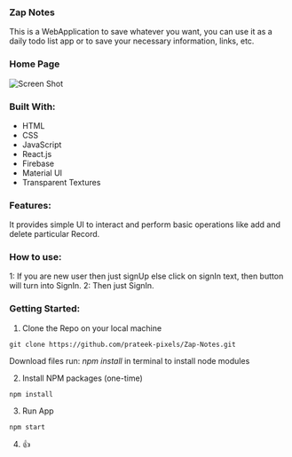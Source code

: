 ### Zap Notes
This is a WebApplication to save whatever you want, you can use it as a daily todo list app or to save your necessary information, links, etc.

### Home Page
![Screen Shot](https://i.ibb.co/8KmH1jd/Screenshot-578.png)

### Built With:
* HTML
* CSS
* JavaScript
* React.js
* Firebase
* Material UI
* Transparent Textures

### Features:
It provides simple UI to interact and perform basic operations like add and delete particular Record.

### How to use:
1: If you are new user then just signUp
else click on signIn text, then button will turn into SignIn.
2: Then just SignIn.

### Getting Started:

1. Clone the Repo on your local machine 
```
git clone https://github.com/prateek-pixels/Zap-Notes.git
```
Download files
run: *npm install* in terminal to install node modules

2. Install NPM packages (one-time)
```
npm install
```

3. Run App
```
npm start
```

4. 👍
